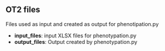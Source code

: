 OT2 files
---
Files used as input and created as output for phenotipation.py 
- **input_files**: input XLSX files for phenotypation.py
- **output_files**: Output created by phenotypation.py
